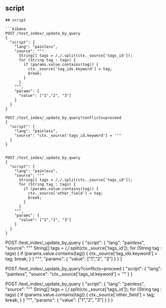## script

```kibana
## script

```kibana
POST /test_index/_update_by_query
{
  "script": {
    "lang": "painless",
    "source": """
      String[] tags = /,/.split(ctx._source['tags_id']);
      for (String tag : tags) {
        if (params.value.contains(tag)) {
          ctx._source['tag_ids.keyword'] = tag;
          break;
        }
      }
    """,
    "params": {
      "value": ["1","2", "3"]
    }
  }
}

POST /test_index/_update_by_query?conflicts=proceed
{
  "script": {
    "lang": "painless",
    "source": "ctx._source['tags_id.keyword'] = ''"
  }
}


POST /test_index/_update_by_query
{
  "script": {
    "lang": "painless",
    "source": """
      String[] tags = /,/.split(ctx._source['tags_id']);
      for (String tag : tags) {
        if (params.value.contains(tag)) {
          ctx._source['other_field'] = tag;
          break;
        }
      }
    """,
    "params": {
      "value": ["1","2", "3"]
    }
  }
}

```

POST /test_index/_update_by_query
{
  "script": {
    "lang": "painless",
    "source": """
      String[] tags = /,/.split(ctx._source['tags_id']);
      for (String tag : tags) {
        if (params.value.contains(tag)) {
          ctx._source['tag_ids.keyword'] = tag;
          break;
        }
      }
    """,
    "params": {
      "value": ["1","2", "3"]
    }
  }
}

POST /test_index/_update_by_query?conflicts=proceed
{
  "script": {
    "lang": "painless",
    "source": "ctx._source['tags_id.keyword'] = ''"
  }
}

POST /test_index/_update_by_query
{
  "script": {
    "lang": "painless",
    "source": """
      String[] tags = /,/.split(ctx._source['tags_id']);
      for (String tag : tags) {
        if (params.value.contains(tag)) {
          ctx._source['other_field'] = tag;
          break;
        }
      }
    """,
    "params": {
      "value": ["1","2", "3"]
    }
  }
}

```

```
